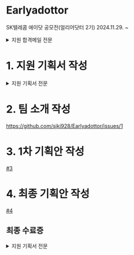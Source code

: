 # Earlyadottor
SK텔레콤 에이닷 공모전(얼리어닷터 2기)
2024.11.29. ~ 
<details>
<summary>지원 합격메일 전문</summary>
 
![OutlookEmoji-Inline image OWAPstImg1785642cd640bb-e68b-4b6e-af7d-9c2ce53598af](https://github.com/user-attachments/assets/bf5781b4-9062-4736-83bc-f971617090d9)
 

안녕하세요,
SK텔레콤 얼리어닷터 운영진입니다.

지원자께서는 에이닷 공모전(얼리어닷터 2기)에 합격하셨습니다.

진심으로 축하드립니다.


지원서를 통해 보내주신 열정적인 모습에 감사드리며,

앞으로도 좋은 모습 보여주시기를 기대하겠습니다.

좋은 성과 있으시길 빌며, 아래 내용을 참고하여 이후 활동 진행 부탁드립니다.

[1] 얼리어닷터 커뮤니티 가입 [회원가입하러 바로가기]
여러분들과의 소통 및 앞으로의 모든 과정은 커뮤니티에서 진행됩니다.
아래의 가입방법을 참고하시어 12월 02일(월)까지 가입부탁드립니다.


 1. [회원가입하러 바로가기] 버튼 클릭
   2. Full Name, Email, Password 입력 후 ＂Sign up＂ 클릭
      * Full Name: (팀명)성명으로 가입 부탁드립니다. 등록 후 임의 수정 금지

 Full Name 예시: 팀명이 호부호형, 본명이 홍길동 인 경우, (호부호형)홍길동

     * Email: 지원시 작성한 이메일 주소를 입력해주세요.

합격자 안내 메일을 받은 이메일이 해당 이메일 주소 입니다.
   3. 입력한 이메일로 인증코드가 발송되면 인증코드 등록 후 "Verify" 클릭

      * 랜덤하게 인증코드 등록 없이 바로 가입이 되는 경우도 있음을 참고부탁드립니다.
      
   4. 에이닷 커뮤니티 공지사항 상단 "Log in" 클릭하여 로그인


[2] 공지사항 확인
당부 말씀 및 안내 사항, 프롬프트 기초 영상을 공지사항에 업로드했습니다.

앞으로 활동에 필요한 내용을 담았으니 꼭 상세히 살펴봐주시길 부탁드립니다.


[3] 팀 소개 작성
여러분의 첫 번째 활동은 바로 ‘팀 소개’ 입니다!

공지사항을 확인하시어 팀 소개 게시판에 12월 02일(월)까지 작성 부탁드립니다.

다시 한 번 선정을 축하드리며, 앞으로 활발한 활동을 부탁드립니다.

감사합니다.
</details>

# 1. 지원 기획서 작성
<details>
<summary>지원 기획서 전문</summary>

안녕하세요. 저희는 데이터 사이언티스트로 인턴십을 진행 중인 종각역 프롤레타리아 입니다. 저희는 고령화 사회에서 독거노인들이 직면한 의료 서비스 접근 문제를 해결하고자, ‘시니어 헬스케어’ 프롬프트 템플릿을 기획하게 되었습니다. 

기획 의도 및 제작 아이디어 
현대 사회는 고령화와 1인 가구의 증가로 인해 독거노인 가구가 급격히 늘어나고 있습니다. 이로 인해 어르신들이 예상치 못한 통증이나 불편함을 겪을 때, 어떤 병원으로 가야 할지 혹은 상황의 심각성을 판단할 정보를 얻기 어려운 환경에 놓여 있습니다. 이러한 문제는 어르신들이 진료를 미루는 원인이 되며, 결과적으로 건강 악화로 이어질 위험을 높입니다. 저희는 이러한 문제를 해결하고자 다음과 같은 목표를 설정했습니다: 
1. 어르신들이 겪는 증상을 기반으로 적합한 병원 분과를 추천. 
2. 어르신의 거주지 정보를 활용하여 근처 병원을 찾는 기능 제공. 
3. 진료 후 회복을 돕기 위한 건강관리 콘텐츠를 추가적으로 제공. 이로써 자녀나 가족이 멀리 떨어져 있어도 어르신의 건강 상태에 대한 걱정을 줄이고, 신속한 의료 접근을 돕는 서비스로 발전시키고자 합니다. 

프롬프트 제작 방식 
저희는 이 템플릿을 구현하기 위해 A.X을 기반으로 다음과 같은 기능을 개발할 예정입니다: 
1. 병원 분과 추천: 사용자가 입력한 증상을 분석하여 적합한 병원 분과를 제안합니다. 
2. 근처 병원 검색: Perplexity를 추가로 활용해 사용자의 주소를 입력받아 주변 병원을 추천합니다. 
3. 건강관리 콘텐츠 제공: 진료 이후 어르신의 회복에 도움이 되는 활동이나 정보를 안내합니다. 

검증 계획 
저희 팀은 다음과 같은 방법으로 프롬프트의 성능을 검증 및 개선할 계획입니다: 
1. 병원 검색 정확도: 다양한 주소 데이터를 활용하여 실제 위치에 기반한 병원이 적절히 추천되는 비율을 평가합니다. 
2. 병원 분과 추천 정확성: 각 병원 분과와 연관된 주요 증상을 기반으로 LLM가 얼마나 정확히 분과를 매칭하는지 테스트하고, 성능을 지속적으로 조정합니다. 
3. 사용자 피드백 반영: 시니어 사용자 대상의 테스트를 통해 실제 사용 환경에서의 편의성과 정확성을 점검하며 템플릿을 고도화합니다. 저희의 ‘시니어 헬스케어 프롬프트 템플릿’은 단순한 의료 정보 제공을 넘어, 어르신들의 건강관리 습관을 지원하며 가족 구성원들의 마음의 짐을 덜어주는 도구가 될 것을 목표로 하고 있습니다.
</details>

# 2. 팀 소개 작성
 https://github.com/sjki928/Earlyadottor/issues/1

# 3. 1차 기획안 작성
[#3](https://github.com/sjki928/Earlyadottor/issues/2)

# 4. 최종 기획안 작성
[#4](https://github.com/sjki928/Earlyadottor/issues/4)

## 최종 수료증
<details>
<summary>지원 기획서 전문</summary>

![정보성_수료증](https://github.com/user-attachments/assets/42d892a0-4967-4bdd-8605-5802a8dab5ed)

</details>

